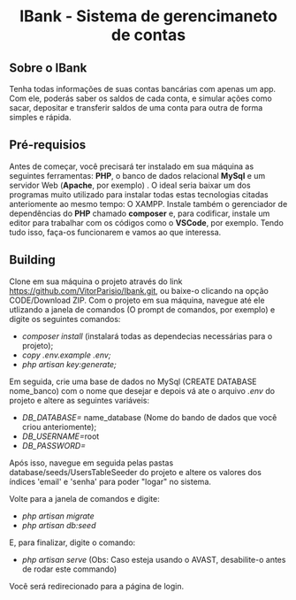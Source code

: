 <h1 align="center">IBank - Sistema de gerencimaneto de contas</h1>

## Sobre o IBank

Tenha todas informações de suas contas bancárias com apenas um app. Com ele, poderás saber os saldos de cada conta, e simular ações como sacar, depositar e transferir saldos de uma conta para outra de forma simples e rápida. 

## Pré-requisios

Antes de começar, você precisará ter instalado em sua máquina as seguintes ferramentas:
<b>PHP</b>, o banco de dados relacional <b>MySql</b> e um servidor Web (<b>Apache</b>, por exemplo) .
O ideal seria baixar um dos programas muito utilizado para instalar todas estas tecnologias citadas anteriomente ao mesmo tempo: O XAMPP.
Instale também o gerenciador de dependências do <b>PHP</b> chamado <b>composer</b> e, para codificar, instale um editor para trabalhar com os códigos como o <b>VSCode</b>, por exemplo.
Tendo tudo isso, faça-os funcionarem e vamos ao que interessa.

## Building
Clone em sua máquina o projeto através do link https://github.com/VitorParisio/Ibank.git, ou baixe-o clicando na opção CODE/Download ZIP.
Com o projeto em sua máquina, navegue até ele utlizando a janela de comandos (O prompt de comandos, por exemplo) e digite os seguintes comandos:
- <i>composer install</i> (instalará todas as dependecias necessárias para o projeto);
- <i>copy .env.example .env;</i>
- <i>php artisan key:generate;</i>

Em seguida, crie uma base de dados no MySql (CREATE DATABASE nome_banco) com o nome que desejar e depois vá ate o arquivo <i>.env</i> do projeto e altere as seguintes variáveis:

- <i>DB_DATABASE=</i> name_database (Nome do bando de dados que você criou anteriomente);
- <i>DB_USERNAME=</i>root
- <i>DB_PASSWORD=</i>

Após isso, navegue em seguida pelas pastas database/seeds/UsersTableSeeder do projeto e altere os valores dos índices 'email' e 'senha' para poder "logar" no sistema.

Volte para a janela de comandos e digite:
- <i>php artisan migrate</i>
- <i>php artisan db:seed</i>

E, para finalizar, digite o comando:
- <i>php artisan serve</i> (Obs: Caso esteja usando o AVAST, desabilite-o antes de rodar este commando)

Você será redirecionado para a página de login.

